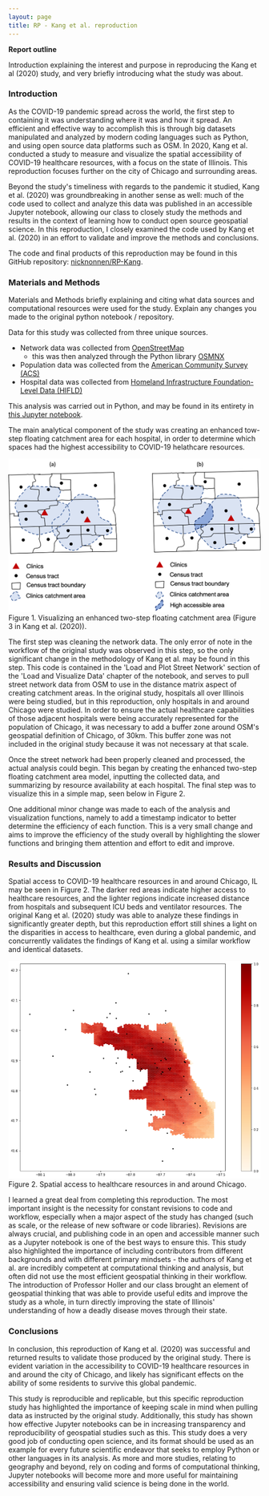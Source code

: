 ```yaml
---
layout: page
title: RP - Kang et al. reproduction
---
```


**Report outline**

Introduction explaining the interest and purpose in reproducing the Kang et al (2020) study, and very briefly introducing what the study was about.

### Introduction

As the COVID-19 pandemic spread across the world, the first step to containing it was understanding where it was and how it spread. An efficient and effective way to accomplish this is through big datasets manipulated and analyzed by modern coding languages such as Python, and using open source data platforms such as OSM. In 2020, Kang et al. conducted a study to measure and visualize the spatial accessibility of COVID-19 healthcare resources, with a focus on the state of Illinois. This reproduction focuses further on the city of Chicago and surrounding areas.

Beyond the study's timeliness with regards to the pandemic it studied, Kang et al. (2020) was groundbreaking in another sense as well: much of the code used to collect and analyze this data was published in an accessible Jupyter notebook, allowing our class to closely study the methods and results in the context of learning how to conduct open source geospatial science. In this reproduction, I closely examined the code used by Kang et al. (2020) in an effort to validate and improve the methods and conclusions.

The code and final products of this reproduction may be found in this GitHub repository: [nicknonnen/RP-Kang](https://github.com/nicknonnen/RP-Kang).


### Materials and Methods

Materials and Methods briefly explaining and citing what data sources and computational resources were used for the study. Explain any changes you made to the original python notebook / repository.

Data for this study was collected from three unique sources.
- Network data was collected from [OpenStreetMap](https://www.openstreetmap.org/#map=4/38.01/-95.84)
  - this was then analyzed through the Python library [OSMNX](https://osmnx.readthedocs.io/en/stable/)
- Population data was collected from the [American Community Survey (ACS)](https://www.census.gov/programs-surveys/acs)
- Hospital data was collected from [Homeland Infrastructure Foundation-Level Data (HIFLD)](https://hifld-geoplatform.opendata.arcgis.com)

This analysis was carried out in Python, and may be found in its entirety in [this Jupyter notebook](kang/assets/COVID-19Acc.ipynb).

The main analytical component of the study was creating an enhanced tow-step floating catchment area for each hospital, in order to determine which spaces had the highest accessibility to COVID-19 helathcare resources.

![Figure 1 - enhanced two-step floating catchment area](/kang/method.png)
Figure 1. Visualizing an enhanced two-step floating catchment area (Figure 3 in Kang et al. (2020)).

The first step was cleaning the network data. The only error of note in the workflow of the original study was observed in this step, so the only significant change in the methodology of Kang et al. may be found in this step. This code is contained in the 'Load and Plot Street Network' section of the 'Load and Visualize Data' chapter of the notebook, and serves to pull street network data from OSM to use in the distance matrix aspect of creating catchment areas. In the original study, hospitals all over Illinois were being studied, but in this reproduction, only hospitals in and around Chicago were studied. In order to ensure the actual healthcare capabilities of those adjacent hospitals were being accurately represented for the population of Chicago, it was necessary to add a buffer zone around OSM's geospatial definition of Chicago, of 30km. This buffer zone was not included in the original study because it was not necessary at that scale.

Once the street network had been properly cleaned and processed, the actual analysis could begin. This began by creating the enhanced two-step floating catchment area model, inputting the collected data, and summarizing by resource availability at each hospital. The final step was to visualize this in a simple map, seen below in Figure 2.

One additional minor change was made to each of the analysis and visualization functions, namely to add a timestamp indicator to better determine the efficiency of each function. This is a very small change and aims to improve the efficiency of the study overall by highlighting the slower functions and bringing them attention and effort to edit and improve.


### Results and Discussion

Spatial access to COVID-19 healthcare resources in and around Chicago, IL may be seen in Figure 2. The darker red areas indicate higher access to healthcare resources, and the lighter regions indicate increased distance from hospitals and subsequent ICU beds and ventilator resources. The original Kang et al. (2020) study was able to analyze these findings in significantly greater depth, but this reproduction effort still shines a light on the disparities in access to healthcare, even during a global pandemic, and concurrently validates the findings of Kang et al. using a similar workflow and identical datasets.

![Figure 2 - final map](/kang/ChicagoResult2.png)
Figure 2. Spatial access to healthcare resources in and around Chicago.

I learned a great deal from completing this reproduction. The most important insight is the necessity for constant revisions to code and workflow, especially when a major aspect of the study has changed (such as scale, or the release of new software or code libraries). Revisions are always crucial, and publishing code in an open and accessible manner such as a Jupyter notebook is one of the best ways to ensure this. This study also highlighted the importance of including contributors from different backgrounds and with different primary mindsets - the authors of Kang et al. are incredibly competent at computational thinking and analysis, but often did not use the most efficient geospatial thinking in their workflow. The introduction of Professor Holler and our class brought an element of geospatial thinking that was able to provide useful edits and improve the study as a whole, in turn directly improving the state of Illinois' understanding of how a deadly disease moves through their state.


### Conclusions

In conclusion, this reproduction of Kang et al. (2020) was successful and returned results to validate those produced by the original study. There is evident variation in the accessibility to COVID-19 healthcare resources in and around the city of Chicago, and likely has significant effects on the ability of some residents to survive this global pandemic.

This study is reproducible and replicable, but this specific reproduction study has highlighted the importance of keeping scale in mind when pulling data as instructed by the original study. Additionally, this study has shown how effective Jupyter notebooks can be in increasing transparency and reproducibility of geospatial studies such as this. This study does a very good job of conducting open science, and its format should be used as an example for every future scientific endeavor that seeks to employ Python or other languages in its analysis. As more and more studies, relating to geography and beyond, rely on coding and forms of computational thinking, Jupyter notebooks will become more and more useful for maintaining accessibility and ensuring valid science is being done in the world.
